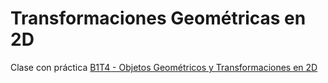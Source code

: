 # Transformaciones Geométricas en 2D
Clase con práctica [B1T4 - Objetos Geométricos y Transformaciones en 2D](B1T4%20-%20Objetos%20Geométricos%20y%20Transformaciones%20en%202D.md)
